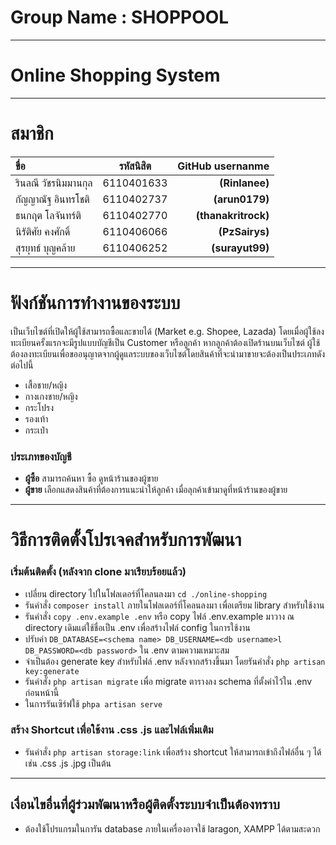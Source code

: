 # Group Name : SHOPPOOL
---
# Online Shopping System
---
# สมาชิก

| ขื่อ              |   รหัสนิสิต   |    GitHub usernanme |
| :-------------- | :--------: | ------------------: |
| รินลณี วัชรนิมมานกุล | 6110401633 |      **(Rinlanee)** |
| กัญญาณัฐ อินทรโชติ  | 6110402737 |      **(arun0179)** |
| ธนกฤต โลจันทร์ติ   | 6110402770 | **(thanakritrock)** |
| นิรัติศัย คงศักดิ์     | 6110406066 |      **(PzSairys)** |
| สุรยุทธ์ บุญคล้าย    | 6110406252 |     **(surayut99)** |
---
# ฟังก์ชันการทำงานของระบบ
เป็นเว็บไซต์ที่เปิดให้ผู้ใช้สามารถซื้อและขายได้ (Market e.g. Shopee, Lazada) โดยเมื่อผู้ใช้ลงทะเบียนครั้งแรกจะมีรูปแบบบัญชีเป็น Customer หรือลูกค้า หากลูกค้าต้องเปิดร้านบนเว็บไซต์ ผู้ใช้ต้องลงทะเบียนเพื่อขออนุญาตจากผู้ดูแลระบบของเว็บไซต์โดยสินค้าที่จะนำมาขายจะต้องเป็นประเภทดังต่อไปนี้
- เสื้อชาย/หญิง
- กางเกงชาย/หญิง
- กระโปรง
- รองเท้า
- กระเป๋า

### ประเภทของบัญชี
- **ผู้ซื้อ** สามารถค้นหา ซื้อ ดูหน้าร้านของผู้ขาย
- **ผู้ขาย** เลือกแสดงสินค้าที่ต้องการแนะนำให้ลูกค้า เมื่อลุกค้าเข้ามาดูที่หน้าร้านของผู้ขาย

---
# วิธีการติดตั้งโปรเจคสำหรับการพัฒนา

### เริ่มต้นติดตั้ง (หลังจาก clone มาเรียบร้อยแล้ว)

- เปลี่ยน directory ไปในโฟลเดอร์ที่โคลนลงมา ```cd ./online-shopping```
- รันคำสั่ง ```composer install``` ภายในโฟลเดอร์ที่โคลนลงมา เพื่อเตรียม library สำหรับใช้งาน
- รันคำสั่ง ```copy .env.example .env``` หรือ copy ไฟล์ .env.example มาวาง ณ directory เดิมแต่ใช้ชื่อเป็น .env เพื่อสร้างไฟล์ config ในการใช้งาน
- ปรับค่า ```DB_DATABASE=<schema name>
DB_USERNAME=<db username>l
DB_PASSWORD=<db password>``` ใน .env ตามความเหมาะสม
- จำเป็นต้อง generate key สำหรับไฟล์ .env หลังจากสร้างขึ้นมา โดยรันคำสั่ง ```php artisan key:generate```
- รันคำสั่ง ```php artisan migrate``` เพื่อ migrate ตารางลง schema ที่ตั้งค่าไว้ใน .env ก่อนหน้านี้
- ในการรันเซิร์ฟใช้ ```phpa artisan serve```

### สร้าง Shortcut เพื่อใช้งาน .css .js และไฟล์เพิ่มเติม
- รันคำสั่ง ```php artisan storage:link``` เพื่อสร้าง shortcut ให้สามารถเข้าถึงไฟล์อื่น ๆ ได้ เช่น .css .js .jpg เป็นต้น
---
## เงื่อนไขอื่นที่ผู้ร่วมพัฒนาหรือผู้ติดตั้งระบบจำเป็นต้องทราบ
- ต้องใช้โปรแกรมในการัน database ภายในเครื่องอาจใช้ laragon, XAMPP ได้ตามสะดวก
